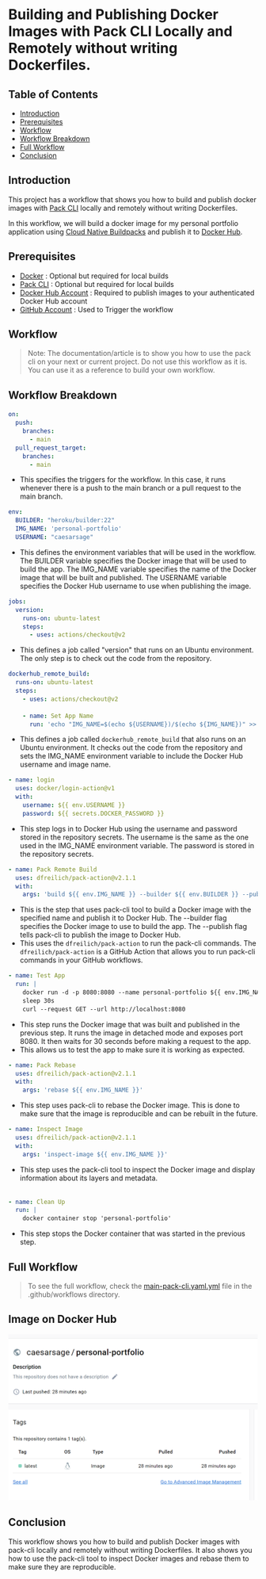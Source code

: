 # Building and Publishing Docker Images with Pack CLI Locally and Remotely without writing Dockerfiles.

## Table of Contents

- [Introduction](#introduction)
- [Prerequisites](#prerequisites)
- [Workflow](#workflow)
- [Workflow Breakdown](#workflow-breakdown)
- [Full Workflow](#full-workflow)
- [Conclusion](#conclusion)

## Introduction

This project has a workflow that shows you how to build and publish docker images with [Pack CLI](https://buildpacks.io/docs/tools/pack/) locally and remotely without writing Dockerfiles.

In this workflow, we will build a docker image for my personal portfolio application using [Cloud Native Buildpacks](https://buildpacks.io/) and publish it to [Docker Hub](https://hub.docker.com/).

## Prerequisites
- [Docker](https://docs.docker.com/get-docker/) : Optional but required for local builds
- [Pack CLI](https://buildpacks.io/docs/tools/pack/) : Optional but required for local builds
- [Docker Hub Account](https://hub.docker.com/) : Required to publish images to your authenticated Docker Hub account
- [GitHub Account](https://github.com/) : Used to Trigger the workflow

## Workflow

> Note: The documentation/article is to show you how to use the pack cli on your next or current project. Do not use this workflow as it is. You can use it as a reference to build your own workflow.

## Workflow Breakdown

```yaml
on:
  push:
    branches:
      - main
  pull_request_target:
    branches:
      - main
```

- This specifies the triggers for the workflow. In this case, it runs whenever there is a push to the main branch or a pull request to the main branch.

```yaml
env:
  BUILDER: "heroku/builder:22"
  IMG_NAME: 'personal-portfolio'
  USERNAME: "caesarsage"
```

- This defines the environment variables that will be used in the workflow. The BUILDER variable specifies the Docker image that will be used to build the app. The IMG_NAME variable specifies the name of the Docker image that will be built and published. The USERNAME variable specifies the Docker Hub username to use when publishing the image.

```yaml
jobs:
  version:
    runs-on: ubuntu-latest
    steps:
      - uses: actions/checkout@v2
```

- This defines a job called "version" that runs on an Ubuntu environment. The only step is to check out the code from the repository.

```yaml
dockerhub_remote_build:
  runs-on: ubuntu-latest
  steps:
    - uses: actions/checkout@v2
        
    - name: Set App Name
      run: 'echo "IMG_NAME=$(echo ${USERNAME})/$(echo ${IMG_NAME})" >> $GITHUB_ENV'

```
- This defines a job called `dockerhub_remote_build` that also runs on an Ubuntu environment. It checks out the code from the repository and sets the IMG_NAME environment variable to include the Docker Hub username and image name.


```yaml
- name: login
  uses: docker/login-action@v1
  with:
    username: ${{ env.USERNAME }}
    password: ${{ secrets.DOCKER_PASSWORD }}

```
- This step logs in to Docker Hub using the username and password stored in the repository secrets. The username is the same as the one used in the IMG_NAME environment variable. The password is stored in the repository secrets.

```yaml
- name: Pack Remote Build
  uses: dfreilich/pack-action@v2.1.1
  with:
    args: 'build ${{ env.IMG_NAME }} --builder ${{ env.BUILDER }} --publish'
```

- This is the step that uses pack-cli tool to build a Docker image with the specified name and publish it to Docker Hub. The --builder flag specifies the Docker image to use to build the app. The --publish flag tells pack-cli to publish the image to Docker Hub. 
- This uses the `dfreilich/pack-action` to run the pack-cli commands. The `dfreilich/pack-action` is a GitHub Action that allows you to run pack-cli commands in your GitHub workflows.

```yaml
- name: Test App
  run: |
    docker run -d -p 8080:8080 --name personal-portfolio ${{ env.IMG_NAME }}
    sleep 30s
    curl --request GET --url http://localhost:8080
```
- This step runs the Docker image that was built and published in the previous step. It runs the image in detached mode and exposes port 8080. It then waits for 30 seconds before making a request to the app.
- This allows us to test the app to make sure it is working as expected.

```yaml
- name: Pack Rebase
  uses: dfreilich/pack-action@v2.1.1
  with:
    args: 'rebase ${{ env.IMG_NAME }}'
```

- This step uses pack-cli to rebase the Docker image. This is done to make sure that the image is reproducible and can be rebuilt in the future.

```yaml
- name: Inspect Image
  uses: dfreilich/pack-action@v2.1.1
  with:
    args: 'inspect-image ${{ env.IMG_NAME }}'
```

- This step uses the pack-cli tool to inspect the Docker image and display information about its layers and metadata.



```yaml

- name: Clean Up
  run: |
    docker container stop 'personal-portfolio'

```
- This step stops the Docker container that was started in the previous step.


## Full Workflow
> To see the full workflow, check the [main-pack-cli.yaml.yml](.github/workflows/main-pack-cli.yaml.yml) file in the .github/workflows directory.

## Image on Docker Hub
![Image on Docker Hub](public/images/docker-hub.png)

## Conclusion

This workflow shows you how to build and publish Docker images with pack-cli locally and remotely without writing Dockerfiles. It also shows you how to use the pack-cli tool to inspect Docker images and rebase them to make sure they are reproducible.
